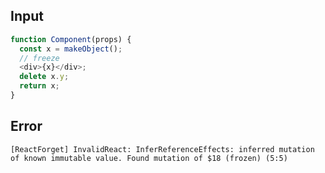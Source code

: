 
## Input

```javascript
function Component(props) {
  const x = makeObject();
  // freeze
  <div>{x}</div>;
  delete x.y;
  return x;
}

```


## Error

```
[ReactForget] InvalidReact: InferReferenceEffects: inferred mutation of known immutable value. Found mutation of $18 (frozen) (5:5)
```
          
      